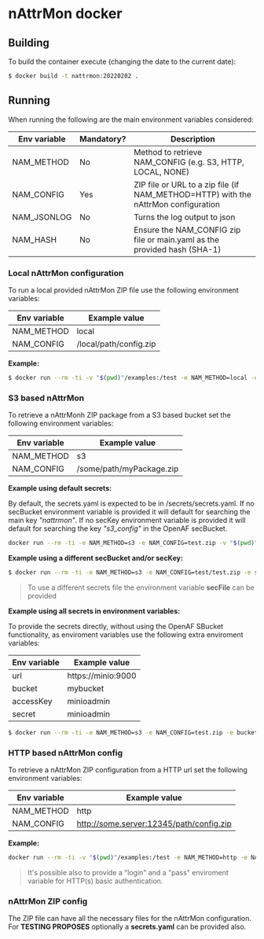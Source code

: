 # nAttrMon docker

## Building

To build the container execute (changing the date to the current date):

````bash
$ docker build -t nattrmon:20220202 .
````

## Running

When running the following are the main environment variables considered:

| Env variable | Mandatory? | Description |
|--------------|------------|-------------|
| NAM_METHOD   | No | Method to retrieve NAM_CONFIG (e.g. S3, HTTP, LOCAL, NONE) |
| NAM_CONFIG   | Yes | ZIP file or URL to a zip file (if NAM_METHOD=HTTP) with the nAttrMon configuration |
| NAM_JSONLOG  | No | Turns the log output to json |
| NAM_HASH     | No | Ensure the NAM_CONFIG zip file or main.yaml as the provided hash (SHA-1) |

### Local nAttrMon configuration

To run a local provided nAttrMon ZIP file use the following environment variables:

| Env variable | Example value |
|--------------|---------------|
| NAM_METHOD  | local         |
| NAM_CONFIG  | /local/path/config.zip |

**Example:**

````bash
$ docker run --rm -ti -v "$(pwd)"/examples:/test -e NAM_METHOD=local -e NAM_CONFIG=/test/main.zip nattrmon:20220202
````

### S3 based nAttrMon

To retrieve a nAttrMonh ZIP package from a S3 based bucket set the following environment variables:

| Env variable | Example value |
|--------------|-------|
| NAM_METHOD  | s3    |
| NAM_CONFIG  | /some/path/myPackage.zip |

**Example using default secrets:**

By default, the secrets.yaml is expected to be in /secrets/secrets.yaml. 
If no secBucket environment variable is provided it will default for searching the main key *"nattrmon"*.
If no secKey environment variable is provided it will default for searching the key *"s3_config"* in the OpenAF secBucket.

````bash
docker run --rm -ti -e NAM_METHOD=s3 -e NAM_CONFIG=test.zip -v "$(pwd)"/secrets:/secrets --net nattrmon nattrmon:20220202
````

**Example using a different secBucket and/or secKey:**

````bash
$ docker run --rm -ti -e NAM_METHOD=s3 -e NAM_CONFIG=test/test.zip -e secBucket=mySBucket -e secKey=myS3 -v "$(pwd)"/secrets:/secrets --net nattrmon nattrmon:20220202 
````

> To use a different secrets file the environment variable **secFile** can be provided

**Example using all secrets in environment variables:**

To provide the secrets directly, without using the OpenAF SBucket functionality, as enviroment variables use the following extra enviroment variables:

| Env variable | Example value |
|--------------|---------------|
| url          | https://minio:9000 |
| bucket       | mybucket      |
| accessKey    | minioadmin    |
| secret       | minioadmin    | 

````sh
$ docker run --rm -ti -e NAM_METHOD=s3 -e NAM_CONFIG=test.zip -e bucket=test -e url=http://minio:9000 -e accessKey=minioadmin -e secret=minioadmin --net nattrmon nattrmon:20220202
````

### HTTP based nAttrMon config

To retrieve a nAttrMon ZIP configuration from a HTTP url set the following environment variables:

| Env variable | Example value |
|--------------|-------|
| NAM_METHOD  | http  |
| NAM_CONFIG  | http://some.server:12345/path/config.zip |

**Example:**

````bash
docker run --rm -ti -v "$(pwd)"/examples:/test -e NAM_METHOD=http -e NAM_CONFIG=http://minio:9000/test/config.zip -v "$(pwd)"/secrets:/secrets --net nattrmon nattrmon:20220202
````

> It's possible also to provide a "login" and a "pass" enviroment variable for HTTP(s) basic authentication.

### nAttrMon ZIP config

The ZIP file can have all the necessary files for the nAttrMon configuration. For __TESTING PROPOSES__ optionally a **secrets.yaml** can be provided also.
